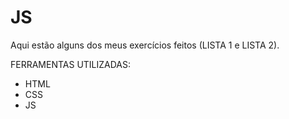 # JS

Aqui estão alguns dos meus exercícios feitos (LISTA 1 e LISTA 2).

FERRAMENTAS UTILIZADAS: 
- HTML
- CSS
- JS
